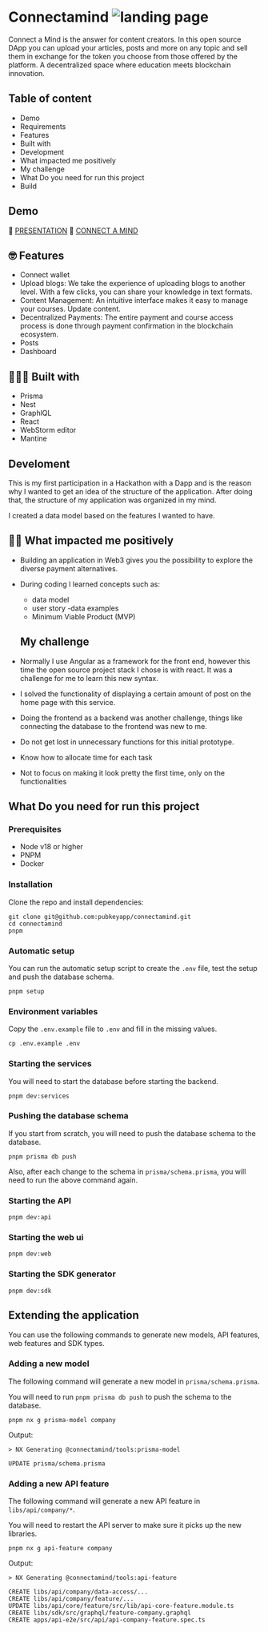 # Connectamind ![landing page](https://avatars.githubusercontent.com/u/56296236?v=4)

Connect a Mind is the answer for content creators. In this open source DApp you can upload your articles, posts and more on any topic and sell them in exchange for the token you choose from those offered by the platform. A decentralized space where education meets blockchain innovation.

## Table of content

- Demo
- Requirements
- Features
- Built with
- Development
- What impacted me positively
- My challenge
- What Do you need for run this project
- Build

## Demo

🎤 [PRESENTATION](https://hackmd.io/@2deLyou0QfS5AldsZl4d4A/H1sAXAN5p#/)
🚀 [CONNECT A MIND]()

## 🤓 Features

- Connect wallet
- Upload blogs: We take the experience of uploading blogs to another level. With a few clicks, you can share your knowledge in text formats.
- Content Management: An intuitive interface makes it easy to manage your courses. Update content.
- Decentralized Payments: The entire payment and course access process is done through payment confirmation in the blockchain ecosystem.
- Posts
- Dashboard

## 👩🏽‍💻 Built with

- Prisma
- Nest
- GraphlQL
- React
- WebStorm editor
- Mantine

## Develoment

This is my first participation in a Hackathon with a Dapp and is the reason why I wanted to get an idea of the structure of the application. After doing that, the structure of my application was organized in my mind.

I created a data model based on the features I wanted to have.

## 💪🏽 What impacted me positively

- Building an application in Web3 gives you the possibility to explore the diverse payment alternatives.

- During coding I learned concepts such as:

  - data model
  - user story
    -data examples
  - Minimum Viable Product (MVP)

  ## My challenge

- Normally I use Angular as a framework for the front end, however this time the open source project stack I chose is with react. It was a challenge for me to learn this new syntax.

- I solved the functionality of displaying a certain amount of post on the home page with this service.
- Doing the frontend as a backend was another challenge, things like connecting the database to the frontend was new to me.
- Do not get lost in unnecessary functions for this initial prototype.
- Know how to allocate time for each task
- Not to focus on making it look pretty the first time, only on the functionalities

## What Do you need for run this project

### Prerequisites

- Node v18 or higher
- PNPM
- Docker

### Installation

Clone the repo and install dependencies:

```shell
git clone git@github.com:pubkeyapp/connectamind.git
cd connectamind
pnpm
```

### Automatic setup

You can run the automatic setup script to create the `.env` file, test the setup and push the database schema.

```shell
pnpm setup
```

### Environment variables

Copy the `.env.example` file to `.env` and fill in the missing values.

```shell
cp .env.example .env
```

### Starting the services

You will need to start the database before starting the backend.

```shell
pnpm dev:services
```

### Pushing the database schema

If you start from scratch, you will need to push the database schema to the database.

```shell
pnpm prisma db push
```

Also, after each change to the schema in `prisma/schema.prisma`, you will need to run the above command again.

### Starting the API

```shell
pnpm dev:api
```

### Starting the web ui

```shell
pnpm dev:web
```

### Starting the SDK generator

```shell
pnpm dev:sdk
```

## Extending the application

You can use the following commands to generate new models, API features, web features and SDK types.

### Adding a new model

The following command will generate a new model in `prisma/schema.prisma`.

You will need to run `pnpm prisma db push` to push the schema to the database.

```shell
pnpm nx g prisma-model company
```

Output:

```shell
> NX Generating @connectamind/tools:prisma-model

UPDATE prisma/schema.prisma
```

### Adding a new API feature

The following command will generate a new API feature in `libs/api/company/*`.

You will need to restart the API server to make sure it picks up the new libraries.

```shell
pnpm nx g api-feature company
```

Output:

```shell
> NX Generating @connectamind/tools:api-feature

CREATE libs/api/company/data-access/...
CREATE libs/api/company/feature/...
UPDATE libs/api/core/feature/src/lib/api-core-feature.module.ts
CREATE libs/sdk/src/graphql/feature-company.graphql
CREATE apps/api-e2e/src/api/api-company-feature.spec.ts
```
